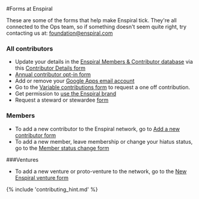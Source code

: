 #Forms at Enspiral


These are some of the forms that help make Enspiral tick. They're all connected to the Ops team, so if something doesn't seem quite right, try contacting us at: foundation@enspiral.com

### All contributors

* Update your details in the [Enspiral Members & Contributor database](https://docs.google.com/spreadsheets/d/1-ZdYOEZ9KXpd8W166Pt-uTQdrsoXcmgZkURU3955L-w/edit#gid=206903456) via this [Contributor Details form](https://docs.google.com/a/enspiral.com/forms/d/e/1FAIpQLSeExKCL4UhU3LdRzF0aSkn-nhw7b-Hdyl0PCfgO9KkAeqwulg/viewform)
* [Annual contributor opt-in form](https://docs.google.com/a/enspiral.com/forms/d/e/1FAIpQLSfbcTxIiZR4zvZlVOugVkXb34bcg4iUeB5uwDXveVODOGr5jg/viewform?entry.190767353&entry.977126547=100&entry.1019976978&entry.2103714586&entry.39252034)
* Add or remove your [Google Apps email account](google_apps.md)
* Go to the [Variable contributions form](https://docs.google.com/a/enspiral.com/forms/d/e/1FAIpQLSdSilcJMsP5UCNUwr4e-sElSf0QYt6bLr0zr1g9Sc2-86WHOQ/viewform) to request a  one off contribution.
* Get permission to [use the Enspiral brand](https://goo.gl/forms/imQs3ZenqFz9x4ls1)
* Request a steward or stewardee [form](https://docs.google.com/forms/d/e/1FAIpQLSfwLPjFHuDseqcuek9qUGOIXJU6JYnrj-VAdyuYt8IqnOrG9w/viewform)

### Members

* To add a new contributor to the Enspiral network, go to [Add a new contributor form](https://docs.google.com/a/enspiral.com/forms/d/e/1FAIpQLSfnstSPWmIEscbAfDF_oswNa9vzEnhTTl174JnSJvGHcBlHGw/viewform)
* To add a new member, leave membership or change your hiatus status, go to the [Member status change form](https://docs.google.com/a/enspiral.com/forms/d/e/1FAIpQLSe3pO-XEzduRM3UgrnW1GqAFm9F8NQaHHanjizgpn9EoWyBQA/viewform)

###Ventures

* To add a new venture or proto-venture to the network, go to the [New Enspiral venture form](https://docs.google.com/a/enspiral.com/forms/d/1KpnihByGGSiio0_-ipwG8NML_kXHDe5-Tiq8GrqWq1I/edit?usp=drive_web)

{% include 'contributing_hint.md' %}
